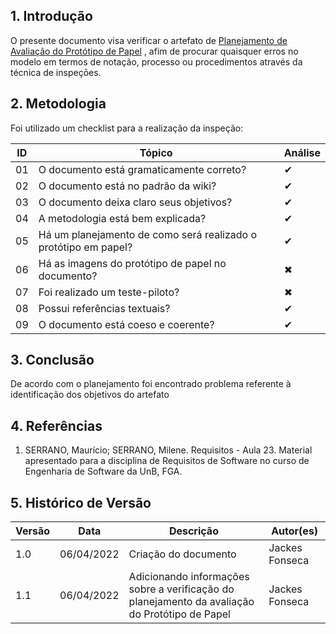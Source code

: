 ## 1. Introdução

O presente documento visa verificar o artefato de [Planejamento de Avaliação do Protótipo de Papel](../design_avaliacao_desenvolvimento/nivel_2/planejamento_avaliacao_prototipo_papel.md) , afim de procurar quaisquer erros no modelo em termos de notação, processo ou procedimentos através da técnica de inspeçōes.

## 2. Metodologia

Foi utilizado um checklist para a realização da inspeção:

| ID  | Tópico                                                          | Análise |
| --- | --------------------------------------------------------------- | ------- |
| 01  | O documento está gramaticamente correto?                        | ✔       |
| 02  | O documento está no padrão da wiki?                             | ✔       |
| 03  | O documento deixa claro seus objetivos?                         | ✔       |
| 04  | A metodologia está bem explicada?                               | ✔       |
| 05  | Há um planejamento de como será realizado o protótipo em papel? | ✔       |
| 06  | Há as imagens do protótipo de papel no documento?               | ✖       |
| 07  | Foi realizado um teste-piloto?                                  | ✖       |
| 08  | Possui referências textuais?                                    | ✔       |
| 09  | O documento está coeso e coerente?                              | ✔       |

## 3. Conclusão

De acordo com o planejamento foi encontrado problema referente à identificação dos objetivos do artefato

## 4. Referências

1. SERRANO, Maurício; SERRANO, Milene. Requisitos - Aula 23. Material apresentado para a disciplina de Requisitos de Software no curso de Engenharia de Software da UnB, FGA.

## 5. Histórico de Versão

| Versão | Data       | Descrição                                                                                      | Autor(es)      |
| ------ | ---------- | ---------------------------------------------------------------------------------------------- | -------------- |
| 1.0    | 06/04/2022 | Criação do documento                                                                           | Jackes Fonseca |
| 1.1    | 06/04/2022 | Adicionando informações sobre a verificação do planejamento da avaliação do Protótipo de Papel | Jackes Fonseca |
